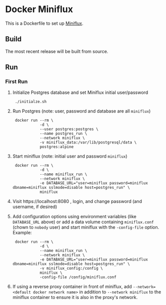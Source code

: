 # Docker Miniflux

This is a Dockerfile to set up [Miniflux][1].

## Build

The most recent release will be built from source.

## Run

### First Run

1. Initialize Postgres database and set Miniflux initial user/password

        ./initialze.sh

2. Run Postgres (note: user, password and database are all `miniflux`)

        docker run --rm \
                   -d \
                   --user postgres:postgres \
                   --name postgres_run \
                   --network miniflux \
                   -v miniflux_data:/var/lib/postgresql/data \
                   postgres:alpine

3. Start miniflux (note: initial user and password `miniflux`)

        docker run --rm \
                   -d \
                   --name miniflux_run \
                   --network miniflux \
                   -e DATABASE_URL="user=miniflux password=miniflux dbname=miniflux sslmode=disable host=postgres_run" \
                   miniflux

4. Visit https://localhost:8080 , login, and change password (and username, if desired)
5. Add configuration options using environment variables (like `DATABASE_URL`
   above) or add a data volume containing `miniflux.conf` (chown to `nobody`
   user) and start miniflux with the `-config-file` option. Example:

        docker run --rm \
                   -d \
                   --name miniflux_run \
                   --network miniflux \
                   -e DATABASE_URL="user=miniflux password=miniflux dbname=miniflux sslmode=disable host=postgres_run" \
                   -v miniflux_config:/config \
                   miniflux \
                   -config-file /config/miniflux.conf

6. If using a reverse proxy container in front of miniflux, add
   `--network=<default docker network name>` in addition to `--network miniflux`
   to the miniflux container to ensure it is also in the proxy's network.

[1]: https://miniflux.app
